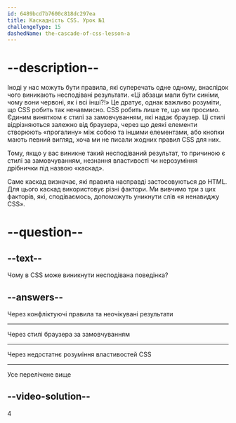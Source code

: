 ```yaml
---
id: 6489bcd7b7600c818dc297ea
title: Каскадність CSS. Урок №1
challengeType: 15
dashedName: the-cascade-of-css-lesson-a
---
```


# --description--

Іноді у нас можуть бути правила, які суперечать одне одному, внаслідок чого виникають несподівані результати. «Ці абзаци мали бути синіми, чому вони червоні, як і всі інші?!» Це дратує, однак важливо розуміти, що CSS робить так ненавмисно. CSS робить лише те, що ми просимо. Єдиним винятком є стилі за замовчуванням, які надає браузер. Ці стилі відрізняються залежно від браузера, через що деякі елементи створюють «прогалину» між собою та іншими елементами, або кнопки мають певний вигляд, хоча ми не писали жодних правил CSS для них.

Тому, якщо у вас виникне такий несподіваний результат, то причиною є стилі за замовчуванням, незнання властивості чи нерозуміння дрібнички під назвою «каскад».

Саме каскад визначає, які правила насправді застосовуються до HTML. Для цього каскад використовує різні фактори. Ми вивчимо три з цих факторів, які, сподіваємось, допоможуть уникнути слів «я ненавиджу CSS».

# --question--
## --text--

Чому в CSS може виникнути несподівана поведінка?

## --answers--

Через конфліктуючі правила та неочікувані результати

---

Через стилі браузера за замовчуванням

---

Через недостатнє розуміння властивостей CSS

---

Усе перелічене вище

## --video-solution--

4
